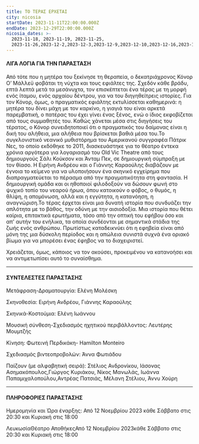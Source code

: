 ```yaml
---
title: ΤΟ ΤΕΡΑΣ ΕΡΧΕΤΑΙ
city: nicosia
startDate: 2023-11-11T22:00:00.000Z
endDate: 2023-12-29T22:00:00.000Z
nicosia_dates: >-
  2023-11-18, 2023-11-19, 2023-11-25,
  2023-11-26,2023-12-2,2023-12-3,2023-12-9,2023-12-10,2023-12-16,2023-12-17,2023-12-23,2023-12-30
---
```


#### ΛΙΓΑ ΛΟΓΙΑ ΓΙΑ ΤΗΝ ΠΑΡΑΣΤΑΣΗ

Από τότε που η μητέρα του ξεκίνησε τη θεραπεία, ο δεκατριάχρονος Κόνορ Ο’ Μάλλεϋ φοβάται τη νύχτα και τους εφιάλτες της. Σχεδόν κάθε βράδυ, επτά λεπτά μετά τα μεσάνυχτα, τον επισκέπτεται ένα τέρας με τη μορφή ενός ίταμου, ενός αρχαίου δέντρου, για να του διηγηθείτρεις ιστορίες. Για τον Κόνορ, όμως, ο πραγματικός εφιάλτης εκτυλίσσεται καθημερινά: η μητέρα του δίνει μάχη με τον καρκίνο, η γιαγιά του είναι αρκετά παρεμβατική, ο πατέρας του έχει γίνει ένας ξένος, ενώ ο ίδιος εκφοβίζεται από τους συμμαθητές του. Καθώς χάνεται μέσα στις διηγήσεις του τέρατος, ο Κόνορ συνειδητοποιεί ότι ο πραγματικός του δαίμονας είναι η δική του αλήθεια, μια αλήθεια που βρίσκεται βαθιά μέσα του.Το συγκλονιστικό	νεανικό μυθιστόρημα	του Αμερικανού συγγραφέα	Πάτρικ Νες,	το οποίο εκδόθηκε το 2011, διασκευάστηκε για το θέατρο έντεκα χρόνια αργότερα για λογαριασμό του Old Vic Theatre από τους δημιουργούς Σάλι Κούκσον και Άνταμ Πεκ, σε δημιουργική σύμπραξη με τον θίασο. Η Ειρήνη Ανδρέου και ο Γιάννης Καραούλης διαβάζουν με έγνοια το κείμενο για να υλοποιήσουν	ένα σκηνικό	εγχείρημα	που διαπραγματεύεται	το πέρασμα	από την πραγματικότητα στη φαντασία. Η δημιουργική ομάδα και οι ηθοποιοί φιλοδοξούν να δώσουν φωνή στο ψυχικό τοπίο του νεαρού ήρωα, όπου κατοικούν ο φόβος, ο θυμός, η θλίψη, η απομόνωση, αλλά και η εγγύτητα, η κατανόηση, η αναγνώριση.Το τέρας έρχεται	είναι μια δυνατή ιστορία που συνδυάζει την απλότητα με το βάθος, την οδύνη με την αισιοδοξία. Μια ιστορία που θέτει καίρια, επιτακτικά ερωτήματα, τόσο από την οπτική του εφήβου όσο και απ' αυτήν του ενήλικα, τα οποία συνδέονται με σημαντικά στάδια της ζωής ενός ανθρώπου. Πρωτίστως καταδεικνύει ότι η εφηβεία είναι από μόνη της μια δύσκολη περίοδος και η απώλεια συνιστά συχνά ένα οριακό βίωμα για να μπορέσει ένας έφηβος να το διαχειριστεί.

Χρειάζεται, όμως, κάποιος να τον ακούσει, προκειμένου να κατανοήσει και να αντιμετωπίσει αυτό το συναίσθημα.

***

#### ΣΥΝΤΕΛΕΣΤΕΣ ΠΑΡΑΣΤΑΣΗΣ

Μετάφραση-Δραματουργία:	Ελένη Μολέσκη

Σκηνοθεσία:	Ειρήνη Ανδρέου, Γιάννης Καραούλης

Σκηνικά-Κοστούμια:	Ελένη Ιωάννου

Μουσική σύνθεση-Σχεδιασμός ηχητικού περιβάλλοντος:	Λευτέρης Μουμτζής

Κίνηση: Φωτεινή Περδικάκη-	Hamilton	Monteiro

Σχεδιασμός βιντεοπροβολών:	Άννα Φωτιάδου

Παίζουν (με αλφαβητική σειρά):	Στέλιος Ανδρονίκου, Ιάσονας Ασημακόπουλος,Γιώργος Κυριάκου, Νίκος Μανωλάς, Ιωάννα Παπαμιχαλοπούλου,Αντρέας Πατσιάς, Μέλανη Στέλιου, Άννυ Χούρη

***

#### ΠΛΗΡΟΦΟΡΙΕΣ ΠΑΡΑΣΤΑΣΗΣ

Ημερομηνία και Ώρα έναρξης: Από 12 Νοεμβρίου 2023 κάθε Σάββατο στις 20:30 και Κυριακή στις 18:00

ΛευκωσίαΘέατρο ΑποθήκεςΑπό 12 Νοεμβρίου 2023κάθε Σάββατο στις 20:30 και Κυριακή στις 18:00
